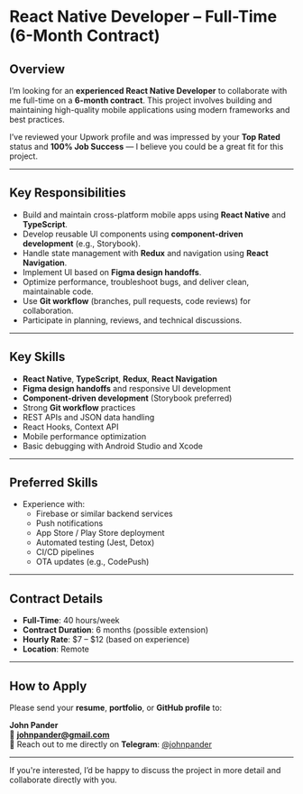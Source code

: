 # React Native Developer – Full-Time (6-Month Contract)

## Overview

I’m looking for an **experienced React Native Developer** to collaborate with me full-time on a **6-month contract**. This project involves building and maintaining high-quality mobile applications using modern frameworks and best practices.

I’ve reviewed your Upwork profile and was impressed by your **Top Rated** status and **100% Job Success** — I believe you could be a great fit for this project.

---

## Key Responsibilities

- Build and maintain cross-platform mobile apps using **React Native** and **TypeScript**.
- Develop reusable UI components using **component-driven development** (e.g., Storybook).
- Handle state management with **Redux** and navigation using **React Navigation**.
- Implement UI based on **Figma design handoffs**.
- Optimize performance, troubleshoot bugs, and deliver clean, maintainable code.
- Use **Git workflow** (branches, pull requests, code reviews) for collaboration.
- Participate in planning, reviews, and technical discussions.

---

## Key Skills

- **React Native**, **TypeScript**, **Redux**, **React Navigation**
- **Figma design handoffs** and responsive UI development
- **Component-driven development** (Storybook preferred)
- Strong **Git workflow** practices
- REST APIs and JSON data handling
- React Hooks, Context API
- Mobile performance optimization
- Basic debugging with Android Studio and Xcode

---

## Preferred Skills

- Experience with:
  - Firebase or similar backend services
  - Push notifications
  - App Store / Play Store deployment
  - Automated testing (Jest, Detox)
  - CI/CD pipelines
  - OTA updates (e.g., CodePush)

---

## Contract Details

- **Full-Time**: 40 hours/week  
- **Contract Duration**: 6 months (possible extension)  
- **Hourly Rate**: $7 – $12 (based on experience)  
- **Location**: Remote  

---

## How to Apply

Please send your **resume**, **portfolio**, or **GitHub profile** to:

**John Pander**  
📧 **johnpander@gmail.com**  
💬 Reach out to me directly on **Telegram**: [@johnpander](https://t.me/johnpander)

---

If you're interested, I’d be happy to discuss the project in more detail and collaborate directly with you.
